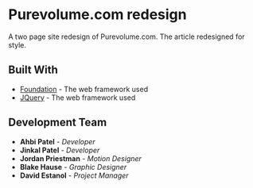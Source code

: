 # Purevolume.com redesign

A two page site redesign of Purevolume.com. The article redesigned for style.

## Built With

* [Foundation](https://foundation.zurb.com/) - The web framework used
* [JQuery](https://jquery.com/) - The web framework used


## Development Team

* **Ahbi Patel** - *Developer* 
* **Jinkal Patel** - *Developer*
* **Jordan Priestman** - *Motion Designer* 
* **Blake Hause** - *Graphic Designer* 
* **David Estanol** - *Project Manager* 
